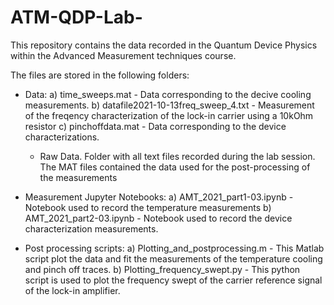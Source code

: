 # ATM-QDP-Lab-
This repository contains the data recorded in the Quantum Device Physics within the Advanced Measurement techniques course. 

The files are stored in the following folders: 

- Data: 
    a)  time_sweeps.mat - Data corresponding to the decive cooling measurements. 
    b)  datafile2021-10-13freq_sweep_4.txt  - Measurement of the freqency characterization of the lock-in carrier using a 10kOhm resistor 
    c)  pinchoffdata.mat - Data corresponding to the device characterizations. 
    - Raw Data. Folder with all text files recorded during the lab session. The MAT files contained the data used for the post-processing of the measurements 
    
- Measurement Jupyter Notebooks:
    a) AMT_2021_part1-03.ipynb - Notebook used to record the temperature measurements 
    b) AMT_2021_part2-03.ipynb - Notebook used to record the device characterization measurements. 
    
 - Post processing scripts: 
    a) Plotting_and_postprocessing.m - This Matlab script plot the data and fit the measurements of the temperature cooling and pinch off traces. 
    b) Plotting_frequency_swept.py - This python script is used to plot the frequency swept of the carrier reference signal of the lock-in amplifier. 
